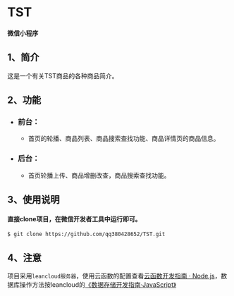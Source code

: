 TST
=========
####  微信小程序
##  1、简介
这是一个有关TST商品的各种商品简介。<br>
##  2、功能
* ### 前台：
    * 首页的轮播、商品列表、商品搜索查找功能、商品详情页的商品信息。
* ### 后台：
    * 首页轮播上传、商品增删改查，商品搜索查找功能。
##  3、使用说明
####  直接clone项目，在微信开发者工具中运行即可。
    $ git clone https://github.com/qq380428652/TST.git
##  4、注意
项目采用`leancloud服务器`，使用云函数的配置查看[云函数开发指南 · Node.js](https://leancloud.cn/docs/leanengine_cloudfunction_guide-node.html)，数据库操作方法按leancloud的[《数据存储开发指南·JavaScript》](https://leancloud.cn/docs/leanstorage_guide-js.html)

